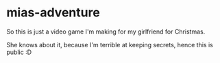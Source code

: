 # mias-adventure

So this is just a video game I'm making for my girlfriend for Christmas.

She knows about it, because I'm terrible at keeping secrets, hence this is public :D

